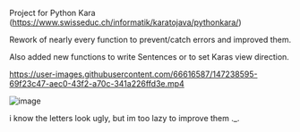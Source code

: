 Project for Python Kara (https://www.swisseduc.ch/informatik/karatojava/pythonkara/)

Rework of nearly every function to prevent/catch errors and improved them.

Also added new functions to write Sentences or to set Karas view direction.




https://user-images.githubusercontent.com/66616587/147238595-69f23c47-aec0-43f2-a70c-341a226ffd3e.mp4



![image](https://user-images.githubusercontent.com/66616587/147237867-ff2cc838-21f5-4f24-bc63-f2b5c5315a42.png)

i know the letters look ugly, but im too lazy to improve them ._.
